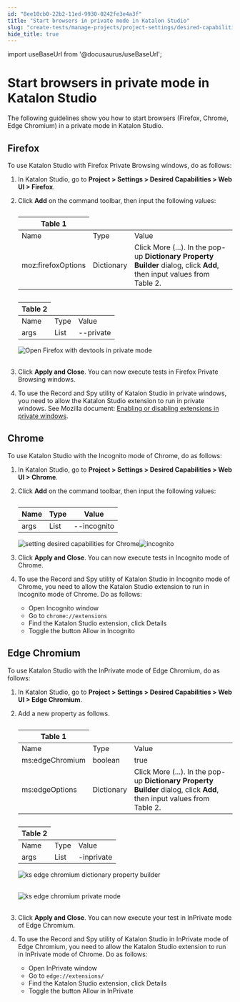 ```yaml
---
id: "8ee10cb0-22b2-11ed-9930-0242fe3e4a3f"
title: "Start browsers in private mode in Katalon Studio"
slug: "create-tests/manage-projects/project-settings/desired-capabilities/start-browsers-in-private-mode-in-katalon-studio"
hide_title: true
---
```

import useBaseUrl from '@docusaurus/useBaseUrl';


# <a id="id" class="anchor_top_offset"/><a id="ariaid-title1" class="anchor_top_offset"/>Start browsers in private mode in <span xmlns="http://www.w3.org/1999/xhtml" className="ph">Katalon Studio</span> 

<p xmlns="http://www.w3.org/1999/xhtml" className="p">The following guidelines show you how to start browsers   (Firefox, Chrome, Edge Chromium) in a private mode in Katalon   Studio.</p> 

## <a id="id_1" class="anchor_top_offset"/>Firefox

<p xmlns="http://www.w3.org/1999/xhtml" className="p">To use <span className="ph uicontrol">Katalon Studio</span> with Firefox Private Browsing windows, do as follows:</p> 
<ol xmlns="http://www.w3.org/1999/xhtml" className="ol"><li className="li"><p className="p">In <span className="ph uicontrol">Katalon Studio</span>, go to <strong className="ph b">Project &gt; Settings &gt; Desired Capabilities &gt; Web UI &gt; Firefox</strong>.</p></li><li className="li"><p className="p">Click <strong className="ph b">Add</strong> on the command toolbar, then input the following values:</p><table className="table anchor_top_offset" id="id_1__6d56b194-01e9-424e-a934-4d721faf2b6f"><caption /><colgroup><col /><col /><col /></colgroup><thead className="thead"><tr className><th className="entry anchor_top_offset" id="id_1__6d56b194-01e9-424e-a934-4d721faf2b6f__entry__1" colSpan={3}>Table 1</th></tr></thead><tbody className="tbody"><tr className><td className="entry" headers="id_1__6d56b194-01e9-424e-a934-4d721faf2b6f__entry__1 ">Name</td><td className="entry" headers="id_1__6d56b194-01e9-424e-a934-4d721faf2b6f__entry__1 ">Type</td><td className="entry" headers="id_1__6d56b194-01e9-424e-a934-4d721faf2b6f__entry__1 ">Value</td></tr><tr className><td className="entry" headers="id_1__6d56b194-01e9-424e-a934-4d721faf2b6f__entry__1 ">moz:firefoxOptions</td><td className="entry" headers="id_1__6d56b194-01e9-424e-a934-4d721faf2b6f__entry__1 ">Dictionary</td><td className="entry" headers="id_1__6d56b194-01e9-424e-a934-4d721faf2b6f__entry__1 ">Click More (...). In the pop-up <strong className="ph b">Dictionary Property Builder</strong> dialog, click <strong className="ph b">Add</strong>, then input values from Table 2.</td></tr></tbody></table><table className="table anchor_top_offset" id="id_1__0eaf92c4-6c5b-459e-8af5-64ae0f633601"><caption /><colgroup><col /><col /><col /></colgroup><thead className="thead"><tr className><th className="entry anchor_top_offset" id="id_1__0eaf92c4-6c5b-459e-8af5-64ae0f633601__entry__1" colSpan={3}>Table 2</th></tr></thead><tbody className="tbody"><tr className><td className="entry" headers="id_1__0eaf92c4-6c5b-459e-8af5-64ae0f633601__entry__1 ">Name</td><td className="entry" headers="id_1__0eaf92c4-6c5b-459e-8af5-64ae0f633601__entry__1 ">Type</td><td className="entry" headers="id_1__0eaf92c4-6c5b-459e-8af5-64ae0f633601__entry__1 ">Value</td></tr><tr className><td className="entry" headers="id_1__0eaf92c4-6c5b-459e-8af5-64ae0f633601__entry__1 ">args</td><td className="entry" headers="id_1__0eaf92c4-6c5b-459e-8af5-64ae0f633601__entry__1 ">List</td><td className="entry" headers="id_1__0eaf92c4-6c5b-459e-8af5-64ae0f633601__entry__1 ">--private</td></tr></tbody></table><p className="p"><img className="image" src={useBaseUrl("https://github.com/katalon-studio/docs-images/raw/master/katalon-studio/docs/project-settings-new-ui/KS-DC-FIRFOX-Private-mode.png")} alt="Open Firefox with devtools in private mode" /><br /><br /></p></li><li className="li"><p className="p">Click <strong className="ph b">Apply and Close</strong>. You can now execute tests in Firefox Private Browsing windows. </p></li><li className="li"><p className="p">To use the <span className="ph uicontrol">Record and Spy</span> utility of <span className="ph uicontrol">Katalon Studio</span> in private windows, you need to allow the <span className="ph uicontrol">Katalon Studio</span> extension to run in private windows. See Mozilla document: <a className="xref j-external-link" href="https://support.mozilla.org/en-US/kb/extensions-private-browsing" target="_blank">Enabling or disabling extensions in private windows</a>.</p></li></ol> 

## <a id="id_2" class="anchor_top_offset"/>Chrome

<p xmlns="http://www.w3.org/1999/xhtml" className="p">To use Katalon Studio with the Incognito mode of Chrome, do as follows:</p> 
<ol xmlns="http://www.w3.org/1999/xhtml" className="ol"><li className="li"><p className="p">In <span className="ph uicontrol">Katalon Studio</span>, go to <strong className="ph b">Project &gt; Settings &gt; Desired Capabilities &gt; Web UI &gt; Chrome</strong>.</p></li><li className="li"><p className="p">Click <strong className="ph b">Add</strong> on the command toolbar, then input the following values:</p><table className="table anchor_top_offset" id="id_2__4609a40e-5275-4c5f-92a1-1a310cd49280"><caption /><thead className="thead"><tr className><th className="entry anchor_top_offset" id="id_2__4609a40e-5275-4c5f-92a1-1a310cd49280__entry__1">Name</th><th className="entry anchor_top_offset" id="id_2__4609a40e-5275-4c5f-92a1-1a310cd49280__entry__2">Type</th><th className="entry anchor_top_offset" id="id_2__4609a40e-5275-4c5f-92a1-1a310cd49280__entry__3">Value</th></tr></thead><tbody className="tbody"><tr className><td className="entry" headers="id_2__4609a40e-5275-4c5f-92a1-1a310cd49280__entry__1 id_2__4609a40e-5275-4c5f-92a1-1a310cd49280__entry__2 id_2__4609a40e-5275-4c5f-92a1-1a310cd49280__entry__3 ">args</td><td className="entry" headers="id_2__4609a40e-5275-4c5f-92a1-1a310cd49280__entry__1 id_2__4609a40e-5275-4c5f-92a1-1a310cd49280__entry__2 id_2__4609a40e-5275-4c5f-92a1-1a310cd49280__entry__3 ">List</td><td className="entry" headers="id_2__4609a40e-5275-4c5f-92a1-1a310cd49280__entry__1 id_2__4609a40e-5275-4c5f-92a1-1a310cd49280__entry__2 id_2__4609a40e-5275-4c5f-92a1-1a310cd49280__entry__3 ">--incognito</td></tr></tbody></table><p className="p"><img className="image" width={700} src={useBaseUrl("/063db130-4614-11ed-a602-0242cfbc79b5.png")} alt="setting desired capabilities for Chrome" /><img className="image" width={700} src={useBaseUrl("/06374890-4614-11ed-a602-0242cfbc79b5.png")} alt="incognito" /></p></li><li className="li"><p className="p">Click <strong className="ph b">Apply and Close</strong>. You can now execute tests in Incognito mode of Chrome. </p></li><li className="li"><div className="p"> To use the <span className="ph uicontrol">Record and Spy</span> utility of <span className="ph uicontrol">Katalon Studio</span> in Incognito mode of Chrome, you need to allow the Katalon Studio extension to run in Incognito mode of Chrome. Do as follows: <ul className="ul"><li className="li">Open Incognito window</li><li className="li">Go to <code className="ph codeph">chrome://extensions</code></li><li className="li">Find the Katalon Studio extension, click <span className="ph uicontrol">Details</span></li><li className="li">Toggle the button <span className="ph uicontrol">Allow in Incognito</span></li></ul></div></li></ol> 

## <a id="id_3" class="anchor_top_offset"/>Edge Chromium

<p xmlns="http://www.w3.org/1999/xhtml" className="p">To use <span className="ph uicontrol">Katalon Studio</span> with the InPrivate mode of Edge Chromium, do as follows:</p> 
<ol xmlns="http://www.w3.org/1999/xhtml" className="ol"><li className="li">     <p className="p">In <span className="ph uicontrol">Katalon Studio</span>, go to <strong className="ph b">Project &gt; Settings &gt; Desired Capabilities &gt; Web UI &gt; Edge Chromium</strong>.</p>   </li><li className="li">     <p className="p">Add a new property as follows.</p>     <table className="table anchor_top_offset" id="id_3__7cc0c10e-62af-41d0-8fe0-b7725b7b0192"><caption /><colgroup><col /><col /><col /></colgroup><thead className="thead"><tr className><th className="entry anchor_top_offset" id="id_3__7cc0c10e-62af-41d0-8fe0-b7725b7b0192__entry__1" colSpan={3}>Table 1</th></tr></thead><tbody className="tbody"><tr className><td className="entry" headers="id_3__7cc0c10e-62af-41d0-8fe0-b7725b7b0192__entry__1 ">Name</td><td className="entry" headers="id_3__7cc0c10e-62af-41d0-8fe0-b7725b7b0192__entry__1 ">Type</td><td className="entry" headers="id_3__7cc0c10e-62af-41d0-8fe0-b7725b7b0192__entry__1 ">Value</td></tr><tr className><td className="entry" headers="id_3__7cc0c10e-62af-41d0-8fe0-b7725b7b0192__entry__1 ">ms:edgeChromium</td><td className="entry" headers="id_3__7cc0c10e-62af-41d0-8fe0-b7725b7b0192__entry__1 ">boolean</td><td className="entry" headers="id_3__7cc0c10e-62af-41d0-8fe0-b7725b7b0192__entry__1 ">true</td></tr><tr className><td className="entry" headers="id_3__7cc0c10e-62af-41d0-8fe0-b7725b7b0192__entry__1 ">ms:edgeOptions</td><td className="entry" headers="id_3__7cc0c10e-62af-41d0-8fe0-b7725b7b0192__entry__1 ">Dictionary</td><td className="entry" headers="id_3__7cc0c10e-62af-41d0-8fe0-b7725b7b0192__entry__1 ">Click More (...). In the pop-up <strong className="ph b">Dictionary Property Builder</strong> dialog, click <strong className="ph b">Add</strong>, then input values from Table 2.</td></tr></tbody></table>     <table className="table anchor_top_offset" id="id_3__a50145c3-b489-4136-b267-fa8113a8498b"><caption /><colgroup><col /><col /><col /></colgroup><thead className="thead"><tr className><th className="entry anchor_top_offset" id="id_3__a50145c3-b489-4136-b267-fa8113a8498b__entry__1" colSpan={3}>Table 2</th></tr></thead><tbody className="tbody"><tr className><td className="entry" headers="id_3__a50145c3-b489-4136-b267-fa8113a8498b__entry__1 ">Name</td><td className="entry" headers="id_3__a50145c3-b489-4136-b267-fa8113a8498b__entry__1 ">Type</td><td className="entry" headers="id_3__a50145c3-b489-4136-b267-fa8113a8498b__entry__1 ">Value</td></tr><tr className><td className="entry" headers="id_3__a50145c3-b489-4136-b267-fa8113a8498b__entry__1 ">args</td><td className="entry" headers="id_3__a50145c3-b489-4136-b267-fa8113a8498b__entry__1 ">List</td><td className="entry" headers="id_3__a50145c3-b489-4136-b267-fa8113a8498b__entry__1 ">-inprivate</td></tr></tbody></table>     <p className="p"><img className="image" src={useBaseUrl("https://github.com/katalon-studio/docs-images/raw/master/katalon-studio/docs/project-settings-new-ui/KS-DC-Edge-Chromium-Private-mode-1.png")} alt="ks edge chromium dictionary property builder" /><br /><br /></p>     <p className="p"><img className="image" src={useBaseUrl("https://github.com/katalon-studio/docs-images/raw/master/katalon-studio/docs/project-settings-new-ui/KS-DC-Edge-Chromium-Private-mode-2.png")} alt="ks edge chromium private mode" /><br /><br /></p>   </li><li className="li">     <p className="p">Click <strong className="ph b">Apply and Close</strong>. You can now execute your test in InPrivate mode of Edge Chromium.</p>   </li><li className="li">     <div className="p">To use the <span className="ph uicontrol">Record and Spy</span> utility of <span className="ph uicontrol">Katalon Studio</span> in InPrivate mode of Edge Chromium, you need to allow the Katalon Studio extension to run in InPrivate mode of Chrome. Do as follows: <ul className="ul"><li className="li">Open InPrivate window</li><li className="li">Go to <code className="ph codeph">edge://extensions/</code></li><li className="li">Find the Katalon Studio extension, click <span className="ph uicontrol">Details</span></li><li className="li">Toggle the button <span className="ph uicontrol">Allow in InPrivate</span></li></ul></div>   </li></ol> 
